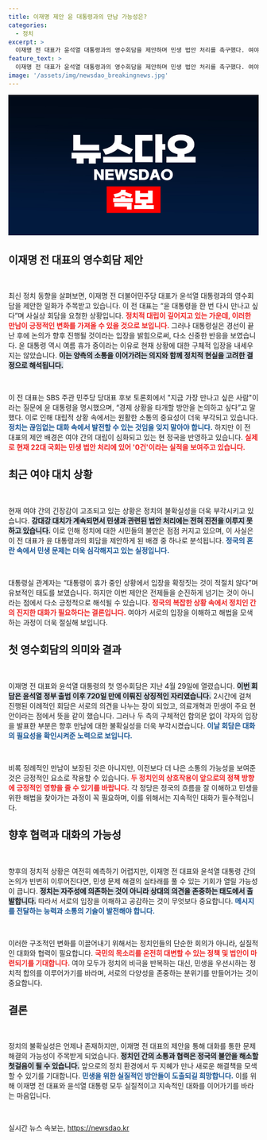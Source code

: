 ```yaml
---
title: 이재명 제안 윤 대통령과의 만남 가능성은?
categories:
  - 정치
excerpt: >
  이재명 전 대표가 윤석열 대통령과의 영수회담을 제안하며 민생 법안 처리를 촉구했다. 여야 간 강대강 대치 속, 법안 처리 0건의 위기에 직면한 상황에서 두 지도자의 만남이 절실히 요구되고 있다.
feature_text: >
  이재명 전 대표가 윤석열 대통령과의 영수회담을 제안하며 민생 법안 처리를 촉구했다. 여야 간 강대강 대치 속, 법안 처리 0건의 위기에 직면한 상황에서 두 지도자의 만남이 절실히 요구되고 있다.
image: '/assets/img/newsdao_breakingnews.jpg'
---
```


<p><img src="/assets/img/newsdao_breakingnews.jpg" alt="bookingtag 속보" /></p>

<h2 data-ke-size="size26">이재명 전 대표의 영수회담 제안</h2>

<p data-ke-size="size16">&nbsp;</p>

<p>최신 정치 동향을 살펴보면, 이재명 전 더불어민주당 대표가 윤석열 대통령과의 영수회담을 제안한 일화가 주목받고 있습니다. 이 전 대표는 “윤 대통령을 한 번 다시 만나고 싶다”며 사실상 회담을 요청한 상황입니다. <b><span style="color: #ee2323;">정치적 대립이 깊어지고 있는 가운데, 이러한 만남이 긍정적인 변화를 가져올 수 있을 것으로 보입니다.</span></b> 그러나 대통령실은 경선이 끝난 후에 논의가 향후 진행될 것이라는 입장을 밝힘으로써, 다소 신중한 반응을 보였습니다. 윤 대통령 역시 여름 휴가 중이라는 이유로 현재 상황에 대한 구체적 입장을 내세우지는 않았습니다. <b><span style="background-color: #21538527;">이는 양측의 소통을 이어가려는 의지와 함께 정치적 현실을 고려한 결정으로 해석됩니다.</span></b></p>

<p data-ke-size="size16">&nbsp;</p>

<p>이 전 대표는 SBS 주관 민주당 당대표 후보 토론회에서 "지금 가장 만나고 싶은 사람"이라는 질문에 윤 대통령을 명시했으며, “경제 상황을 타개할 방안을 논의하고 싶다”고 말했다. 이로 인해 대립적 상황 속에서는 원활한 소통의 중요성이 더욱 부각되고 있습니다. <b><span style="color: #1a5490;">정치는 끊임없는 대화 속에서 발전할 수 있는 것임을 잊지 말아야 합니다.</span></b> 하지만 이 전 대표의 제안 배경은 여야 간의 대립이 심화되고 있는 현 정국을 반영하고 있습니다. <b><span style="color: #ee2323;">실제로 현재 22대 국회는 민생 법안 처리에 있어 '0건'이라는 실적을 보여주고 있습니다.</span></b></p>

<h2 data-ke-size="size26">최근 여야 대치 상황</h2>

<p data-ke-size="size16">&nbsp;</p>

<p>현재 여야 간의 긴장감이 고조되고 있는 상황은 정치의 불확실성을 더욱 부각시키고 있습니다. <b><span style="background-color: #21538527;">강대강 대치가 계속되면서 민생과 관련된 법안 처리에는 전혀 진전을 이루지 못하고 있습니다.</span></b> 이로 인해 정치에 대한 시민들의 불만은 점점 커지고 있으며, 이 사실은 이 전 대표가 윤 대통령과의 회담을 제안하게 된 배경 중 하나로 분석됩니다. <b><span style="color: #1a5490;">정국의 혼란 속에서 민생 문제는 더욱 심각해지고 있는 실정입니다.</span></b></p>

<p data-ke-size="size16">&nbsp;</p>

<p>대통령실 관계자는 “대통령이 휴가 중인 상황에서 입장을 확정짓는 것이 적절치 않다”며 유보적인 태도를 보였습니다. 하지만 이번 제안은 전제들을 순진하게 넘기는 것이 아니라는 점에서 다소 긍정적으로 해석될 수 있습니다. <b><span style="color: #ee2323;">정국의 복잡한 상황 속에서 정치인 간의 진지한 대화가 필요하다는 결론입니다.</span></b> 여야가 서로의 입장을 이해하고 해법을 모색하는 과정이 더욱 절실해 보입니다.</p>

<h2 data-ke-size="size26">첫 영수회담의 의미와 결과</h2>

<p data-ke-size="size16">&nbsp;</p>

<p>이재명 전 대표와 윤석열 대통령의 첫 영수회담은 지난 4월 29일에 열렸습니다. <b><span style="background-color: #21538527;">이번 회담은 윤석열 정부 출범 이후 720일 만에 이뤄진 상징적인 자리였습니다.</span></b> 2시간에 걸쳐 진행된 이례적인 회담은 서로의 의견을 나누는 장이 되었고, 의료개혁과 민생이 주요 현안이라는 점에서 뜻을 같이 했습니다. 그러나 두 측의 구체적인 합의문 없이 각자의 입장을 발표한 부분은 향후 만남에 대한 불확실성을 더욱 부각시켰습니다. <b><span style="color: #1a5490;">이날 회담은 대화의 필요성을 확인시켜준 노력으로 보입니다.</span></b></p>

<p data-ke-size="size16">&nbsp;</p>

<p>비록 정례적인 만남이 보장된 것은 아니지만, 이전보다 더 나은 소통의 가능성을 보여준 것은 긍정적인 요소로 작용할 수 있습니다. <b><span style="color: #ee2323;">두 정치인의 상호작용이 앞으로의 정책 방향에 긍정적인 영향을 줄 수 있기를 바랍니다.</span></b> 각 정당은 정국의 흐름을 잘 이해하고 민생을 위한 해법을 찾아가는 과정이 꼭 필요하며, 이를 위해서는 지속적인 대화가 필수적입니다.</p>

<h2 data-ke-size="size26">향후 협력과 대화의 가능성</h2>

<p data-ke-size="size16">&nbsp;</p>

<p>향후의 정치적 상황은 여전히 예측하기 어렵지만, 이재명 전 대표와 윤석열 대통령 간의 논의가 빈번히 이루어진다면, 민생 문제 해결의 실타래를 풀 수 있는 기회가 열릴 가능성이 큽니다. <b><span style="background-color: #21538527;">정치는 자주성에 의존하는 것이 아니라 상대의 의견을 존중하는 태도에서 출발합니다.</span></b> 따라서 서로의 입장을 이해하고 공감하는 것이 무엇보다 중요합니다. <b><span style="color: #1a5490;">메시지를 전달하는 능력과 소통의 기술이 발전해야 합니다.</span></b></p>

<p data-ke-size="size16">&nbsp;</p>

<p>이러한 구조적인 변화를 이끌어내기 위해서는 정치인들의 단순한 회의가 아니라, 실질적인 대화와 협력이 필요합니다. <b><span style="color: #ee2323;">국민의 목소리를 온전히 대변할 수 있는 정책 및 법안이 마련되기를 기대합니다.</span></b> 여야 모두가 정치의 비극을 반복하는 대신, 민생을 우선시하는 정치적 합의를 이루어가기를 바라며, 서로의 다양성을 존중하는 분위기를 만들어가는 것이 중요합니다.</p>

<h2 data-ke-size="size26">결론</h2>

<p data-ke-size="size16">&nbsp;</p>

<p>정치의 불확실성은 언제나 존재하지만, 이재명 전 대표의 제안을 통해 대화를 통한 문제 해결의 가능성이 주목받게 되었습니다. <b><span style="background-color: #21538527;">정치인 간의 소통과 협력은 정국의 불안을 해소할 첫걸음이 될 수 있습니다.</span></b> 앞으로의 정치 환경에서 두 지혜가 만나 새로운 해결책을 모색할 수 있기를 기대합니다. <b><span style="color: #1a5490;">민생을 위한 실질적인 방안들이 도출되길 희망합니다.</span></b> 이를 위해 이재명 전 대표와 윤석열 대통령 모두 실질적이고 지속적인 대화를 이어가기를 바라는 마음입니다.</p>

<p data-ke-size="size16">&nbsp;</p>
실시간 뉴스 속보는, <a href="https://newsdao.kr" rel="dofollow">https://newsdao.kr</a>


